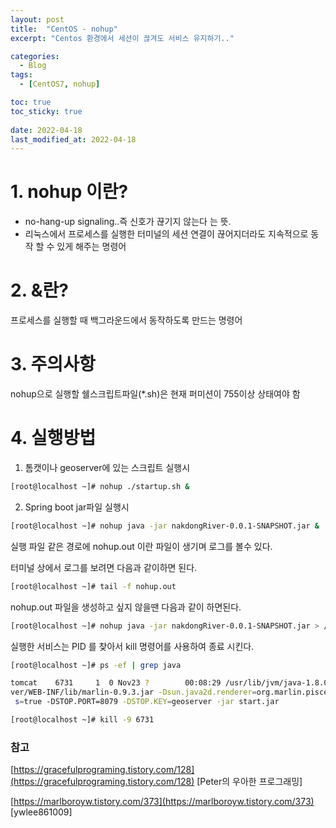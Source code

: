```yaml
---
layout: post
title:  "CentOS - nohup"
excerpt: "Centos 환경에서 세션이 끊겨도 서비스 유지하기.."

categories:
  - Blog
tags:
  - [CentOS7, nohup]

toc: true
toc_sticky: true
 
date: 2022-04-18
last_modified_at: 2022-04-18
---
```


# 1. nohup 이란?

- no-hang-up signaling..즉 신호가 끊기지 않는다 는 뜻.
- 리눅스에서 프로세스를 실행한 터미널의 세션 연결이 끊어지더라도 지속적으로 동작 할 수 있게 해주는 명령어

# 2. &란?

프로세스를 실행할 때 백그라운드에서 동작하도록 만드는 명령어

# 3. 주의사항

nohup으로 실행할 쉘스크립트파일(*.sh)은 현재 퍼미션이 755이상 상태여야 함

# 4. 실행방법

1) 톰캣이나 geoserver에 있는 스크립트 실행시

```bash
[root@localhost ~]# nohup ./startup.sh & 
```

2) Spring boot jar파일 실행시

```bash
[root@localhost ~]# nohup java -jar nakdongRiver-0.0.1-SNAPSHOT.jar &
```

실행 파일 같은 경로에 nohup.out 이란 파일이 생기며 로그를 볼수 있다.

터미널 상에서 로그를 보려면 다음과 같이하면 된다.

```bash
[root@localhost ~]# tail -f nohup.out
```

nohup.out 파일을 생성하고 싶지 않을땐 다음과 같이 하면된다.

```bash
[root@localhost ~]# nohup java -jar nakdongRiver-0.0.1-SNAPSHOT.jar > /dev/null &
```

실행한 서비스는 PID 를 찾아서 kill 명령어를 사용하여 종료 시킨다.

```bash
[root@localhost ~]# ps -ef | grep java

tomcat    6731     1  0 Nov23 ?        00:08:29 /usr/lib/jvm/java-1.8.0-openjdk-1.8.0.302.b08-0.el7_9.x86_64/bin/java -Xbootclasspath/a:/home/tomcat/geoserver/geoserver-2.19.2-bin/webapps/geoser                                     
ver/WEB-INF/lib/marlin-0.9.3.jar -Dsun.java2d.renderer=org.marlin.pisces.MarlinRenderingEngine -DGEOSERVER_DATA_DIR=/home/tomcat/geoserver/geoserver-2.19.2-bin/bin/../data_dir -Djava.awt.headles                                    
 s=true -DSTOP.PORT=8079 -DSTOP.KEY=geoserver -jar start.jar

[root@localhost ~]# kill -9 6731
```

### 참고

[https://gracefulprograming.tistory.com/128](https://gracefulprograming.tistory.com/128) [Peter의 우아한 프로그래밍]

[https://marlboroyw.tistory.com/373](https://marlboroyw.tistory.com/373) [ywlee861009]